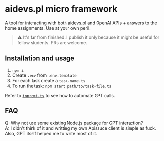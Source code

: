 # aidevs.pl micro framework

A tool for interacting with both aidevs.pl and OpenAI APIs + answers to the home assignments. Use at your own peril.

> ⚠️ It's far from finished. I publish it only because it might be useful for fellow students. PRs are welcome.

## Installation and usage

1. `npm i`
2. Create `.env` from `.env.template`
3. For each task create a `task-name.ts`
4. To run the task: `npm start path/to/task-file.ts`

Refer to [`inpromt.ts`](./inprompt.ts) to see how to automate GPT calls.

## FAQ

Q: Why not use some existing Node.js package for GPT interaction?  
A: I didn't think of it and writting my own Apisauce client is simple as fuck. Also, GPT itself helped me to write most of it.
